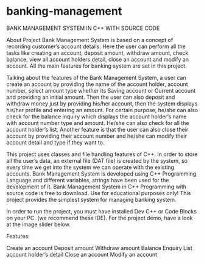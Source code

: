 # banking-management
BANK MANAGEMENT SYSTEM IN C++ WITH SOURCE CODE

About Project Bank Management System is based on a concept of recording customer’s account details. Here the user can perform all the tasks like creating an account, deposit amount, withdraw amount, check balance, view all account holders detail, close an account and modify an account. All the main features for banking system are set in this project.

Talking about the features of the Bank Management System, a user can create an account by providing the name of the account holder, account number, select amount type whether its Saving account or Current account and providing an initial amount. Then the user can also deposit and withdraw money just by providing his/her account, then the system displays his/her profile and entering an amount. For certain purpose, he/she can also check for the balance inquiry which displays the account holder’s name with account number type and amount. He/she can also check for all the account holder’s list. Another feature is that the user can also close their account by providing their account number and he/she can modify their account detail and type if they want to.

This project uses classes and file handling features of C++. In order to store all the user’s data, an external file (DAT file) is created by the system, so every time we get into the system we can operate with the existing accounts. Bank Management System is developed using C++ Programming Language and different variables, strings have been used for the development of it. Bank Management System in C++ Programming with source code is free to download. Use for educational purposes only! This project provides the simplest system for managing banking system.

In order to run the project, you must have installed Dev C++ or Code Blocks on your PC. (we recommend these IDE). For the project demo, have a look at the image slider below.

Features:

Create an account
Deposit amount
Withdraw amount
Balance Enquiry
List account holder’s detail
Close an account
Modify an account
